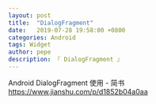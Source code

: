 ```yaml
---
layout: post
title:  "DialogFragment"
date:   2019-07-28 19:58:00 +0800
categories: Android
tags: Widget
author: pepe
description: 『 DialogFragment 』
---
```




Android DialogFragment 使用 - 简书
https://www.jianshu.com/p/d1852b04a0aa


















